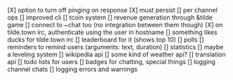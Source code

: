 [X] option to turn off pinging on response
[X] must persist
[] per channel ops
[] improved cli
[] tcoin system
[] revenue generation through &tilde game
[] connect to ~chat too (no integration between them though)
[X] on tilde.town irc, authenticate using the user in hostname
[] something likes ducks for tilde.town irc
[] leaderboard for it (shows top 10)
[] polls
[] reminders to remind users (arguments: text, duration)
[] statistics
[] maybe a leveling system
[] wikipedia api
[] some kind of weather api?
[] translation api
[] todo lists for users
[] badges for chatting, special things
[] logging channel chats
[] logging errors and warnings
